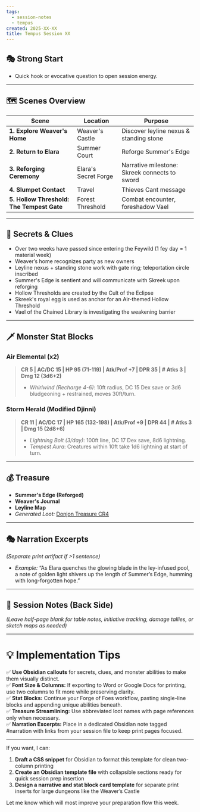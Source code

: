 ```yaml
---
tags:
  - session-notes
  - tempus
created: 2025-XX-XX
title: Tempus Session XX
---
```



## 🎭 Strong Start
- Quick hook or evocative question to open session energy.

---

## 🗺 Scenes Overview

| Scene | Location | Purpose |
|-------|----------|---------|
| **1. Explore Weaver's Home** | Weaver's Castle | Discover leyline nexus & standing stone |
| **2. Return to Elara** | Summer Court | Reforge Summer's Edge |
| **3. Reforging Ceremony** | Elara's Secret Forge | Narrative milestone: Skreek connects to sword |
| **4. Slumpet Contact** | Travel | Thieves Cant message |
| **5. Hollow Threshold: The Tempest Gate** | Forest Threshold | Combat encounter, foreshadow Vael |

---

## 🔑 Secrets & Clues

- Over two weeks have passed since entering the Feywild (1 fey day = 1 material week)
- Weaver’s home recognizes party as new owners
- Leyline nexus + standing stone work with gate ring; teleportation circle inscribed
- Summer's Edge is sentient and will communicate with Skreek upon reforging
- Hollow Thresholds are created by the Cult of the Eclipse
- Skreek's royal egg is used as anchor for an Air-themed Hollow Threshold
- Vael of the Chained Library is investigating the weakening barrier

---

## 🗡 Monster Stat Blocks

### Air Elemental (x2)
> **CR 5 | AC/DC 15 | HP 95 (71-119) | Atk/Prof +7 | DPR 35 | # Atks 3 | Dmg 12 (3d6+2)**  
> - *Whirlwind (Recharge 4-6)*: 10ft radius, DC 15 Dex save or 3d6 bludgeoning + restrained, moves 30ft/turn.

### Storm Herald (Modified Djinni)
> **CR 11 | AC/DC 17 | HP 165 (132-198) | Atk/Prof +9 | DPR 44 | # Atks 3 | Dmg 15 (2d8+6)**  
> - *Lightning Bolt (3/day)*: 100ft line, DC 17 Dex save, 8d6 lightning.  
> - *Tempest Aura*: Creatures within 10ft take 1d6 lightning at start of turn.

---

## 💰 Treasure

- **Summer's Edge (Reforged)**
- **Weaver's Journal**
- **Leyline Map**
- *Generated Loot:* [Donjon Treasure CR4](https://donjon.bin.sh/5e/random/#type=treasure;treasure-cr=4;treasure-loot_type=treasure_hoard)

---

## 🎭 Narration Excerpts
*(Separate print artifact if >1 sentence)*

- *Example:* “As Elara quenches the glowing blade in the ley-infused pool, a note of golden light shivers up the length of Summer’s Edge, humming with long-forgotten hope.”

---

## 📝 Session Notes (Back Side)
*(Leave half-page blank for table notes, initiative tracking, damage tallies, or sketch maps as needed)*

---

# 💡 **Implementation Tips**

✅ **Use Obsidian callouts** for secrets, clues, and monster abilities to make them visually distinct.  
✅ **Font Size & Columns:** If exporting to Word or Google Docs for printing, use two columns to fit more while preserving clarity.  
✅ **Stat Blocks:** Continue your Forge of Foes workflow, pasting single-line blocks and appending unique abilities beneath.  
✅ **Treasure Streamlining:** Use abbreviated loot names with page references only when necessary.  
✅ **Narration Excerpts:** Place in a dedicated Obsidian note tagged #narration with links from your session file to keep print pages focused.

---

If you want, I can:

1. **Draft a CSS snippet** for Obsidian to format this template for clean two-column printing  
2. **Create an Obsidian template file** with collapsible sections ready for quick session prep insertion  
3. **Design a narrative and stat block card template** for separate print inserts for large dungeons like the Weaver’s Castle

Let me know which will most improve your preparation flow this week.